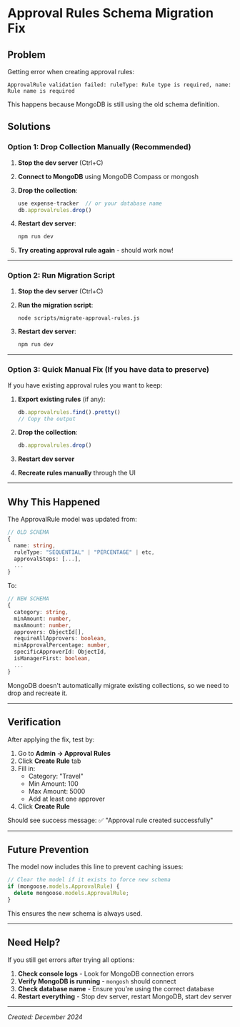 # Approval Rules Schema Migration Fix

## Problem

Getting error when creating approval rules:
```
ApprovalRule validation failed: ruleType: Rule type is required, name: Rule name is required
```

This happens because MongoDB is still using the old schema definition.

## Solutions

### Option 1: Drop Collection Manually (Recommended)

1. **Stop the dev server** (Ctrl+C)

2. **Connect to MongoDB** using MongoDB Compass or mongosh

3. **Drop the collection**:
   ```javascript
   use expense-tracker  // or your database name
   db.approvalrules.drop()
   ```

4. **Restart dev server**:
   ```bash
   npm run dev
   ```

5. **Try creating approval rule again** - should work now!

---

### Option 2: Run Migration Script

1. **Stop the dev server** (Ctrl+C)

2. **Run the migration script**:
   ```bash
   node scripts/migrate-approval-rules.js
   ```

3. **Restart dev server**:
   ```bash
   npm run dev
   ```

---

### Option 3: Quick Manual Fix (If you have data to preserve)

If you have existing approval rules you want to keep:

1. **Export existing rules** (if any):
   ```javascript
   db.approvalrules.find().pretty()
   // Copy the output
   ```

2. **Drop the collection**:
   ```javascript
   db.approvalrules.drop()
   ```

3. **Restart dev server**

4. **Recreate rules manually** through the UI

---

## Why This Happened

The ApprovalRule model was updated from:
```typescript
// OLD SCHEMA
{
  name: string,
  ruleType: "SEQUENTIAL" | "PERCENTAGE" | etc,
  approvalSteps: [...],
  ...
}
```

To:
```typescript
// NEW SCHEMA
{
  category: string,
  minAmount: number,
  maxAmount: number,
  approvers: ObjectId[],
  requireAllApprovers: boolean,
  minApprovalPercentage: number,
  specificApproverId: ObjectId,
  isManagerFirst: boolean,
  ...
}
```

MongoDB doesn't automatically migrate existing collections, so we need to drop and recreate it.

---

## Verification

After applying the fix, test by:

1. Go to **Admin → Approval Rules**
2. Click **Create Rule** tab
3. Fill in:
   - Category: "Travel"
   - Min Amount: 100
   - Max Amount: 5000
   - Add at least one approver
4. Click **Create Rule**

Should see success message: ✅ "Approval rule created successfully"

---

## Future Prevention

The model now includes this line to prevent caching issues:
```typescript
// Clear the model if it exists to force new schema
if (mongoose.models.ApprovalRule) {
  delete mongoose.models.ApprovalRule;
}
```

This ensures the new schema is always used.

---

## Need Help?

If you still get errors after trying all options:

1. **Check console logs** - Look for MongoDB connection errors
2. **Verify MongoDB is running** - `mongosh` should connect
3. **Check database name** - Ensure you're using the correct database
4. **Restart everything** - Stop dev server, restart MongoDB, start dev server

---

*Created: December 2024*

